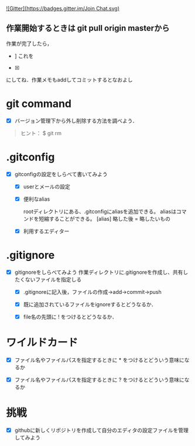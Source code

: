 [![Gitter](https://badges.gitter.im/Join Chat.svg)](https://gitter.im/MaxMEllon/git-recture?utm_source=share-link&utm_medium=link&utm_campaign=share-link)

## 作業開始するときは git pull origin masterから

作業が完了したら，
-  ]
これを
- [x]
にしてね．作業メモもaddしてコミットするとなおよし

# git command

- [x] バージョン管理下から外し削除する方法を調べよう．
> ヒント： $ git rm

# .gitconfig

- [x] gitconfigの設定をしらべて書いてみよう
  - [x] userとメールの設定
  - [x] 便利なalias


    rootディレクトリにある、.gitconfigにaliasを追加できる。
    aliasはコマンドを短縮することができる。
    [alias] 
      略した後 = 略したいもの

  - [x] 利用するエディター

# .gitignore

- [x] gitignoreをしらべてみよう
  作業ディレクトリに.gitignoreを作成し、共有したくないファイルを指定しる
  - [x] .gitignoreに記入後，ファイルの作成->add->commit->push
  - [x] 既に追加されているファイルをignoreするとどうなるか．

  - [x] file名の先頭に ! をつけるとどうなるか．

# ワイルドカード

- [x] ファイル名やファイルパスを指定するときに * をつけるとどういう意味になるか
- [x] ファイル名やファイルパスを指定するときに ? をつけるとどういう意味になるか


# 挑戦

- [x] githubに新しくリポジトリを作成して自分のエディタの設定ファイルを管理してみよう
